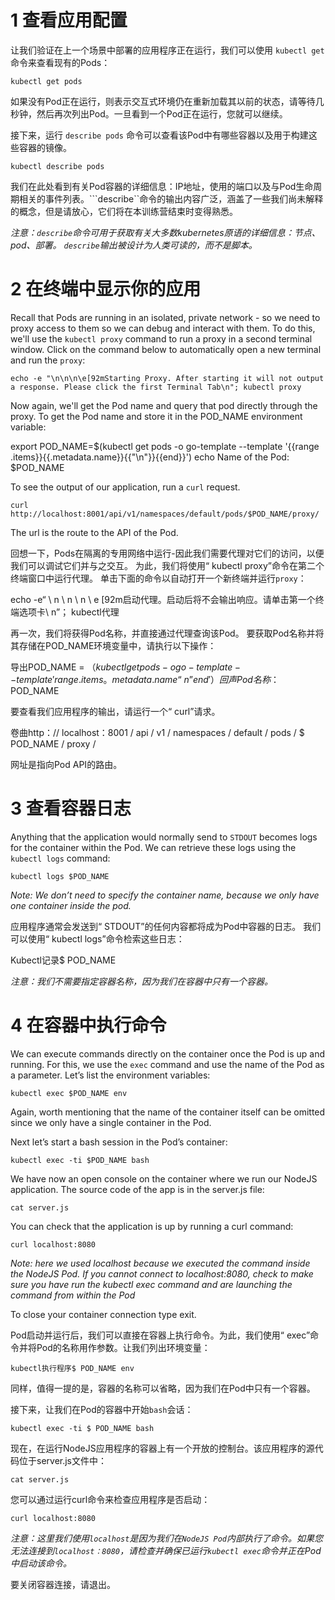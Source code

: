 # 1 查看应用配置

让我们验证在上一个场景中部署的应用程序正在运行，我们可以使用 ```kubectl get``` 命令来查看现有的Pods：

```kubectl get pods```

如果没有Pod正在运行，则表示交互式环境仍在重新加载其以前的状态，请等待几秒钟，然后再次列出Pod。一旦看到一个Pod正在运行，您就可以继续。

接下来，运行 ```describe pods``` 命令可以查看该Pod中有哪些容器以及用于构建这些容器的镜像。

```kubectl describe pods```

我们在此处看到有关Pod容器的详细信息：IP地址，使用的端口以及与Pod生命周期相关的事件列表。```describe``命令的输出内容广泛，涵盖了一些我们尚未解释的概念，但是请放心，它们将在本训练营结束时变得熟悉。

*注意：```describe```命令可用于获取有关大多数kubernetes原语的详细信息：节点、pod、部署。 ```describe```输出被设计为人类可读的，而不是脚本。*

# 2 在终端中显示你的应用

Recall that Pods are running in an isolated, private network - so we need to proxy access to them so we can debug and interact with them. To do this, we'll use the ```kubectl proxy``` command to run a proxy in a second terminal window. Click on the command below to automatically open a new terminal and run the ```proxy```:

```echo -e "\n\n\n\e[92mStarting Proxy. After starting it will not output a response. Please click the first Terminal Tab\n"; kubectl proxy```

Now again, we'll get the Pod name and query that pod directly through the proxy. To get the Pod name and store it in the POD_NAME environment variable:

export POD_NAME=$(kubectl get pods -o go-template --template '{{range .items}}{{.metadata.name}}{{"\n"}}{{end}}')
echo Name of the Pod: $POD_NAME

To see the output of our application, run a ```curl``` request.

```curl http://localhost:8001/api/v1/namespaces/default/pods/$POD_NAME/proxy/```

The url is the route to the API of the Pod.

回想一下，Pods在隔离的专用网络中运行-因此我们需要代理对它们的访问，以便我们可以调试它们并与之交互。 为此，我们将使用“ kubectl proxy”命令在第二个终端窗口中运行代理。 单击下面的命令以自动打开一个新终端并运行```proxy```：

echo -e“ \ n \ n \ n \ e [92m启动代理。启动后将不会输出响应。请单击第一个终端选项卡\ n”； kubectl代理

再一次，我们将获得Pod名称，并直接通过代理查询该Pod。 要获取Pod名称并将其存储在POD_NAME环境变量中，请执行以下操作：

导出POD_NAME = $（kubectl get pods -o go-template --template'{{range .items}} {{。metadata.name}} {{“ \ n”}} {{end}}'）
回声Pod名称：$ POD_NAME

要查看我们应用程序的输出，请运行一个“ curl”请求。

卷曲http：// localhost：8001 / api / v1 / namespaces / default / pods / $ POD_NAME / proxy /

网址是指向Pod API的路由。

# 3 查看容器日志

Anything that the application would normally send to ```STDOUT``` becomes logs for the container within the Pod. We can retrieve these logs using the ```kubectl logs``` command:

```kubectl logs $POD_NAME```

*Note: We don’t need to specify the container name, because we only have one container inside the pod.*

应用程序通常会发送到“ STDOUT”的任何内容都将成为Pod中容器的日志。 我们可以使用“ kubectl logs”命令检索这些日志：

Kubectl记录$ POD_NAME

*注意：我们不需要指定容器名称，因为我们在容器中只有一个容器。*

# 4 在容器中执行命令

We can execute commands directly on the container once the Pod is up and running. For this, we use the ```exec``` command and use the name of the Pod as a parameter. Let’s list the environment variables:

```kubectl exec $POD_NAME env```

Again, worth mentioning that the name of the container itself can be omitted since we only have a single container in the Pod.

Next let’s start a bash session in the Pod’s container:

```kubectl exec -ti $POD_NAME bash```

We have now an open console on the container where we run our NodeJS application. The source code of the app is in the server.js file:

```cat server.js```

You can check that the application is up by running a curl command:

```curl localhost:8080```

*Note: here we used localhost because we executed the command inside the NodeJS Pod. If you cannot connect to localhost:8080, check to make sure you have run the kubectl exec command and are launching the command from within the Pod*

To close your container connection type exit.

Pod启动并运行后，我们可以直接在容器上执行命令。为此，我们使用“ exec”命令并将Pod的名称用作参数。让我们列出环境变量：

```kubectl执行程序$ POD_NAME env```

同样，值得一提的是，容器的名称可以省略，因为我们在Pod中只有一个容器。

接下来，让我们在Pod的容器中开始```bash```会话：

```kubectl exec -ti $ POD_NAME bash```

现在，在运行NodeJS应用程序的容器上有一个开放的控制台。该应用程序的源代码位于server.js文件中：

```cat server.js```

您可以通过运行curl命令来检查应用程序是否启动：

```curl localhost:8080```

*注意：这里我们使用```localhost```是因为我们在```NodeJS Pod```内部执行了命令。如果您无法连接到```localhost：8080```，请检查并确保已运行```kubectl exec```命令并正在Pod中启动该命令。*

要关闭容器连接，请退出。
